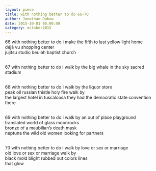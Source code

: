 ```yaml
---
layout: piece
title: with nothing better to do 66-70
author: Jonathan Dubow
date: 2015-10-01 05:00:00
category: october2015
---
```

66 with nothing better to do i make the fifth to last yellow light home </br>
déjà vu shopping center </br>
jujitsu studio beulah baptist church </br></br>

67 with nothing better to do i walk by the big whale in the sky sacred stadium</br></br>

68 with nothing better to do i walk by the liquor store </br>
peak oil russian thistle holy fire walk by </br>
the largest hotel in tuscaloosa they had the democratic state convention there </br></br>

69 with nothing better to do i walk by an out of place playground </br>
translated world of glass moonrocks </br>
bronze of a maubilian’s death mask </br>
neptune the wild old women looking for partners</br></br>

70 with nothing better to do i walk by love or sex or marriage </br>
old love or sex or marriage walk by </br>
black mold blight rubbed out colors lines</br> 
that glow